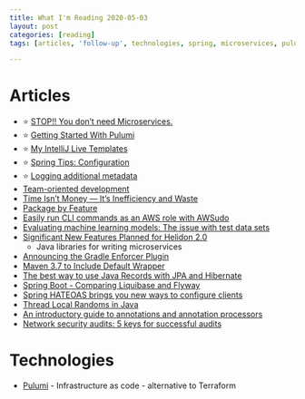 ```yaml
---
title: What I'm Reading 2020-05-03
layout: post
categories: [reading]
tags: [articles, 'follow-up', technologies, spring, microservices, pulumi, terraform, intellij, log, aws, 'machine-learning', gradle, 'java records', java, liquibase, flyway, hateoas, annotation, security]

---
```

# Articles
* :star: [STOP!! You don’t need Microservices.](https://medium.com/swlh/stop-you-dont-need-microservices-dc732d70b3e0)
* :star: [Getting Started With Pulumi](https://blog.scottlogic.com/2020/04/21/starting-with-pulumi.html)
* :star: [My IntelliJ Live Templates](https://blog.sebastian-daschner.com/entries/my-intellij-live-templates)
* :star: [Spring Tips: Configuration](https://spring.io/blog/2020/04/23/spring-tips-configurations)
* :star: [Logging additional metadata](https://blog.frankel.ch/logging-additional-metadata/)
* [Team-oriented development](https://blog.codecentric.de/en/2020/04/team-oriented-development/)
* [Time Isn’t Money — It’s Inefficiency and Waste](https://daedtech.com/time-isnt-money-its-inefficiency-and-waste/)
* [Package by Feature](https://phauer.com/2020/package-by-feature/)
* [Easily run CLI commands as an AWS role with AWSudo](https://advancedweb.hu/easily-run-cli-commands-as-an-aws-role-with-awsudo/)
* [Evaluating machine learning models: The issue with test data sets](https://blog.codecentric.de/en/2020/04/evaluating-machine-learning-models-test-data-sets/)
* [Significant New Features Planned for Helidon 2.0](https://www.infoq.com/news/2020/04/the-road-to-helidon-2)
  * Java libraries for writing microservices
* [Announcing the Gradle Enforcer Plugin](http://andresalmiray.com/announcing-the-gradle-enforcer-plugin/)
* [Maven 3.7 to Include Default Wrapper](https://www.infoq.com/news/2020/04/maven-wrapper)
* [The best way to use Java Records with JPA and Hibernate](https://vladmihalcea.com/java-records-jpa-hibernate/)
* [Spring Boot - Comparing Liquibase and Flyway](https://4lex.nz/2020/04/spring-boot-database-migrations)
* [Spring HATEOAS brings you new ways to configure clients](https://spring.io/blog/2020/04/22/spring-hateoas-brings-you-new-ways-to-configure-clients)
* [Thread Local Randoms in Java](https://alidg.me/blog/2020/4/24/thread-local-random)
* [An introductory guide to annotations and annotation processors](https://blog.frankel.ch/introductory-guide-annotation-processor/)
* [Network security audits: 5 keys for successful audits](https://securityboulevard.com/2020/04/network-security-audits-5-keys-for-successful-audits)


# Technologies
* [Pulumi](https://www.pulumi.com/) - Infrastructure as code - alternative to Terraform
